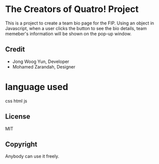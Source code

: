 # The Creators of Quatro! Project

This is a project to create a team bio page for the FIP. 
Using an object in Javascript, when a user clicks the button to see the bio details, team memeber's information will be shown on the pop-up window.

## Credit

- Jong Woog Yun, Developer
- Mohamed Zarandah, Designer

# language used
css
html
js

## License

MIT

## Copyright

Anybody can use it freely.
